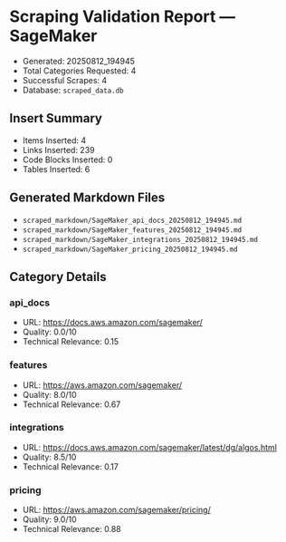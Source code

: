 # Scraping Validation Report — SageMaker

- Generated: 20250812_194945
- Total Categories Requested: 4
- Successful Scrapes: 4
- Database: `scraped_data.db`

## Insert Summary

- Items Inserted: 4
- Links Inserted: 239
- Code Blocks Inserted: 0
- Tables Inserted: 6

## Generated Markdown Files

- `scraped_markdown/SageMaker_api_docs_20250812_194945.md`
- `scraped_markdown/SageMaker_features_20250812_194945.md`
- `scraped_markdown/SageMaker_integrations_20250812_194945.md`
- `scraped_markdown/SageMaker_pricing_20250812_194945.md`

## Category Details

### api_docs
- URL: https://docs.aws.amazon.com/sagemaker/
- Quality: 0.0/10
- Technical Relevance: 0.15

### features
- URL: https://aws.amazon.com/sagemaker/
- Quality: 8.0/10
- Technical Relevance: 0.67

### integrations
- URL: https://docs.aws.amazon.com/sagemaker/latest/dg/algos.html
- Quality: 8.5/10
- Technical Relevance: 0.17

### pricing
- URL: https://aws.amazon.com/sagemaker/pricing/
- Quality: 9.0/10
- Technical Relevance: 0.88